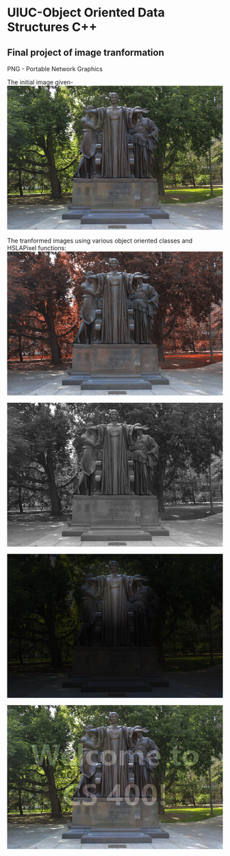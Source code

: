 # UIUC-Object Oriented Data Structures C++ 
 ## Final project of image tranformation
  
  PNG - Portable Network Graphics
  
  The initial image given-
  ![alma](alma.png)
  
  The tranformed images using various object oriented classes and HSLAPixel functions:
   ![illinify](out-illinify.png)
   
   ![grayscale](out-grayscale.png)
   
   ![spotlight](out-spotlight.png)
   
   ![watermark](out-watermark.png)
   
   
   
